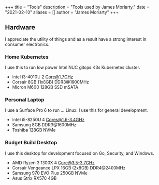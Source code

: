 +++
title = "Tools"
description = "Tools used by James Moriarty."
date = "2021-02-10"
aliases = []
author = "James Moriarty"
+++

## Hardware

I appreciate the utility of things and as a result have a strong interest in consumer electronics.

### Home Kubernetes

I use this to run low power Intel NUC gitops K3s Kubernetes cluster.

- Intel i3-4010U 2 Core@1.7GHz
- Corsair 8GB (1x8GB) DDR3@1600MHz
- Micron M600 128GB SSD mSATA

### Personal Laptop

I use a Surface Pro 6 to run ... Linux. I use this for general development.

- Intel i5-8250U 4 Cores@1.6-3.4GHz
- Samsung 8GB DDR3@1600MHz
- Toshiba 128GB  NVMe

### Budget Build Desktop

I use this desktop for development focused on Go, Security, and Windows.

- AMD Ryzen 3 1300X 4 Core@3.5-3.7GHz
- Corsair Vengeance LPX 16GB (2x8GB) DDR4@2400MHz
- Samsung 970 EVO Plus 250GB NVMe
- Asus Strix RX570 4GB
